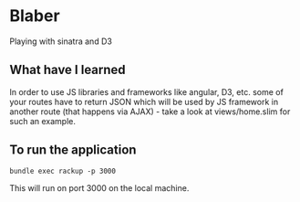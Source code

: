 # Blaber
Playing with sinatra and D3

## What have I learned
In order to use JS libraries and frameworks like angular, D3, etc. some of your routes have to return JSON which will be used by JS framework in another route (that happens via AJAX) - take a look at views/home.slim for such an example.

## To run the application 
`bundle exec rackup -p 3000`

This will run on port 3000 on the local machine.
